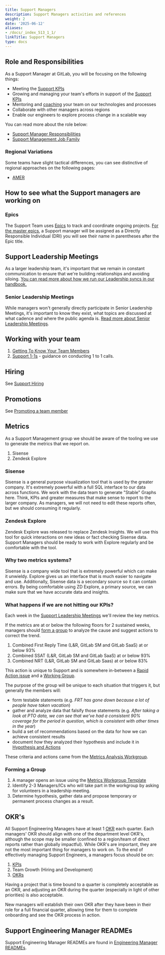 ```yaml
---
title: Support Managers
description: Support Managers activities and references
weight: 2
date: '2025-06-12'
aliases:
- /docs/_index_513_1_1/
linkTitle: Support Managers
type: docs
---
```


## Role and Responsibilities

As a Support Manager at GitLab, you will be focusing on the following things:

- Meeting the [Support KPIs](/handbook/support/performance-indicators/)
- Growing and managing your team's efforts in support of the [Support KPIs](/handbook/support/performance-indicators/)
- Mentoring and [coaching](/handbook/leadership/coaching/) your team on our technologies and processes
- Collaborate with other managers across regions
- Enable our engineers to explore process change in a scalable way

You can read more about the role below:

- [Support Manager Responsibilities](/handbook/support/managers/manager-responsibilities)
- [Support Management Job Family](/job-families/engineering/support-management/)

### Regional Variations

Some teams have slight tactical differences, you can see distinctive of regional approaches on the following pages:

- [AMER](/handbook/support/managers/amer/)

## How to see what the Support managers are working on

### Epics

The Support Team uses [Epics](https://gitlab.com/groups/gitlab-com/support/-/epics/) to track and coordinate ongoing projects. [For the master epics](https://gitlab.com/groups/gitlab-com/support/-/epics?scope=all&utf8=%E2%9C%93&state=opened&search=area%3A), a Support manager will be assigned as a Directly Responsible Individual (DRI) you will see their name in parentheses after the Epic title.

## Support Leadership Meetings

As a larger leadership team, it's important that we remain in constant communication to ensure that we're building relationships and avoiding siloing. [You can read more about how we run our Leadership syncs in our handbook.](/handbook/support/managers/leadership-sync)

### Senior Leadership Meetings

While managers won't generally directly participate in Senior Leadership Meetings, it's important to know they exist, what topics are discussed at what cadence and where the public agenda is. [Read more about Senior Leadership Meetings](/handbook/support/managers/senior-leadership-sync).

## Working with your team

1. [Getting To Know Your Team Members](/handbook/support/managers/getting-to-know-you)
1. [Support 1-1s](/handbook/support/managers/support-1-1s) - guidance on conducting 1 to 1 calls.

## Hiring

See [Support Hiring](/handbook/support/managers/hiring)

## Promotions

See [Promoting a team member](/handbook/support/managers/promoting-a-support-team-member)

## Metrics

As a Support Management group we should be aware of the tooling we use to generate the metrics that we report on.

1. Sisense
1. Zendesk Explore

### Sisense

Sisense is a general purpose visualization tool that is used by the greater company.
It's extremely powerful with a full SQL interface to our data across functions.
We work with the data team to generate "Stable" Graphs here. Think, KPIs and greater measures that make sense to report to the larger company.
As managers, we will not need to edit these reports often, but we should consuming it regularly.

### Zendesk Explore

Zendesk Explore was released to replace Zendesk Insights. We will use this tool
for quick interactions on new ideas or fact checking Sisense data. Support Managers
should be ready to work with Explore regularly and be comfortable with the tool.

### Why two metrics systems?

Sisense is a company wide tool that is extremely powerful which can make it unwieldy.
Explore gives us an interface that is much easier to navigate and use.
Additionally, Sisense data is a secondary source so it can contain errors.
By being comfortable using ZD Explore, a primary source, we can make sure that we have accurate data and insights.

### What happens if we are not hitting our KPIs?

Each week in the [Support Leadership Meetings](#support-leadership-meetings) we'll review the key metrics.

If the metrics are at or below the following floors for 2 sustained weeks, managers should [form a group](#forming-a-group) to analyze the cause and suggest actions to correct the trend.

1. Combined First Reply Time (L&R, GitLab SM and GitLab SaaS) at or below 93%
1. Combined SSAT (L&R, GitLab SM and GitLab SaaS) at or below 93%
1. Combined NRT (L&R, GitLab SM and GitLab Saas) at or below 83%

This action is unique to Support and is somewhere in-between a [Rapid Action issue](/handbook/engineering/development/#rapid-action-issue) and a [Working Group](/handbook/company/working-groups/).

The purpose of the group will be unique to each situation that triggers it, but generally the members will:

- form testable statements (e.g. *FRT has gone down because a lot of people have taken vacation*)
- gather and analyze data that falsify those statements (e.g. *After taking a look at PTO data, we can see that we've had a consistent 90% coverage for the period in question, which is consistent with other times in the year*)
- build a set of recommendations based on the data for how we can achieve consistent results
- document *how* they analyzed their hypothesis and include it in [Hypothesis and Actions](/handbook/support/managers/metrics-analysis/actions)

These criteria and actions came from the [Metrics Analysis Workgroup](/handbook/support/managers/metrics-analysis/index).

### Forming a Group

1. A manager opens an issue using the [Metrics Workgroup Template](https://gitlab.com/gitlab-com/support/metrics/-/issues/new?issuable_template=Metrics%20Workgroup)
1. Identify 2-3 Managers/ICs who will take part in the workgroup by asking for volunteers in a leadership meeting.
1. Determine hypothesis, gather data and propose temporary or permanent process changes as a result.

## OKR's

All Support Engineering Managers have at least 1 [OKR](/handbook/company/okrs/#what-are-okrs) each quarter. Each managers' OKR should align with one of the department level OKR's, although the scope may be smaller (confined to a region/team of direct reports rather than globally impactful). While OKR's are important, they are not the most important thing for managers to work on. To the end of effectively managing Support Engineers, a managers focus should be on:

1. [KPIs](/handbook/support/performance-indicators/)
1. Team Growth (Hiring and Development)
1. [OKRs](/handbook/engineering/#engineering-okr-process)

Having a project that is time bound to a quarter is completely acceptable as an OKR, and adjusting an OKR during the quarter (especially in light of other priorities) is also acceptable.

New managers will establish their own OKR after they have been in their role for a full financial quarter, allowing time for them to complete onboarding and see the OKR process in action.

## Support Engineering Manager READMEs

Support Engineering Manager READMEs are found in [Engineering Manager READMEs](/handbook/engineering/readmes/).
